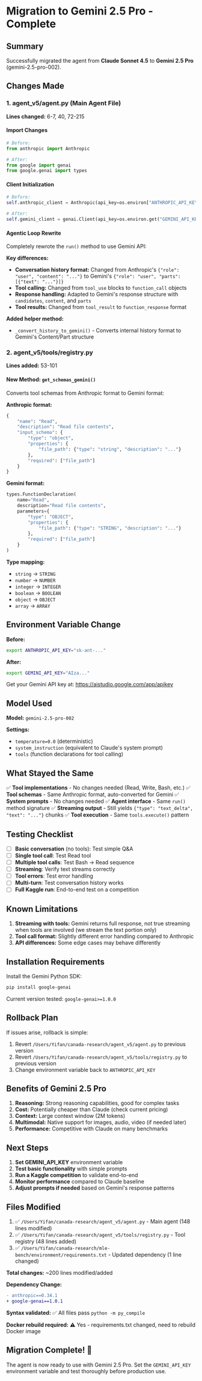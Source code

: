 # Migration to Gemini 2.5 Pro - Complete

## Summary

Successfully migrated the agent from **Claude Sonnet 4.5** to **Gemini 2.5 Pro** (gemini-2.5-pro-002).

## Changes Made

### 1. agent_v5/agent.py (Main Agent File)

**Lines changed:** 6-7, 40, 72-215

#### Import Changes
```python
# Before:
from anthropic import Anthropic

# After:
from google import genai
from google.genai import types
```

#### Client Initialization
```python
# Before:
self.anthropic_client = Anthropic(api_key=os.environ["ANTHROPIC_API_KEY"])

# After:
self.gemini_client = genai.Client(api_key=os.environ.get("GEMINI_API_KEY"))
```

#### Agentic Loop Rewrite
Completely rewrote the `run()` method to use Gemini API:

**Key differences:**
- **Conversation history format:** Changed from Anthropic's `{"role": "user", "content": "..."}` to Gemini's `{"role": "user", "parts": [{"text": "..."}]}`
- **Tool calling:** Changed from `tool_use` blocks to `function_call` objects
- **Response handling:** Adapted to Gemini's response structure with `candidates`, `content`, and `parts`
- **Tool results:** Changed from `tool_result` to `function_response` format

**Added helper method:**
- `_convert_history_to_gemini()` - Converts internal history format to Gemini's Content/Part structure

### 2. agent_v5/tools/registry.py

**Lines added:** 53-101

#### New Method: `get_schemas_gemini()`

Converts tool schemas from Anthropic format to Gemini format:

**Anthropic format:**
```python
{
    "name": "Read",
    "description": "Read file contents",
    "input_schema": {
        "type": "object",
        "properties": {
            "file_path": {"type": "string", "description": "..."}
        },
        "required": ["file_path"]
    }
}
```

**Gemini format:**
```python
types.FunctionDeclaration(
    name="Read",
    description="Read file contents",
    parameters={
        "type": "OBJECT",
        "properties": {
            "file_path": {"type": "STRING", "description": "..."}
        },
        "required": ["file_path"]
    }
)
```

**Type mapping:**
- `string` → `STRING`
- `number` → `NUMBER`
- `integer` → `INTEGER`
- `boolean` → `BOOLEAN`
- `object` → `OBJECT`
- `array` → `ARRAY`

## Environment Variable Change

**Before:**
```bash
export ANTHROPIC_API_KEY="sk-ant-..."
```

**After:**
```bash
export GEMINI_API_KEY="AIza..."
```

Get your Gemini API key at: https://aistudio.google.com/app/apikey

## Model Used

**Model:** `gemini-2.5-pro-002`

**Settings:**
- `temperature=0.0` (deterministic)
- `system_instruction` (equivalent to Claude's system prompt)
- `tools` (function declarations for tool calling)

## What Stayed the Same

✅ **Tool implementations** - No changes needed (Read, Write, Bash, etc.)
✅ **Tool schemas** - Same Anthropic format, auto-converted for Gemini
✅ **System prompts** - No changes needed
✅ **Agent interface** - Same `run()` method signature
✅ **Streaming output** - Still yields `{"type": "text_delta", "text": "..."}` chunks
✅ **Tool execution** - Same `tools.execute()` pattern

## Testing Checklist

- [ ] **Basic conversation** (no tools): Test simple Q&A
- [ ] **Single tool call**: Test Read tool
- [ ] **Multiple tool calls**: Test Bash → Read sequence
- [ ] **Streaming**: Verify text streams correctly
- [ ] **Tool errors**: Test error handling
- [ ] **Multi-turn**: Test conversation history works
- [ ] **Full Kaggle run**: End-to-end test on a competition

## Known Limitations

1. **Streaming with tools:** Gemini returns full response, not true streaming when tools are involved (we stream the text portion only)
2. **Tool call format:** Slightly different error handling compared to Anthropic
3. **API differences:** Some edge cases may behave differently

## Installation Requirements

Install the Gemini Python SDK:

```bash
pip install google-genai
```

Current version tested: `google-genai>=1.0.0`

## Rollback Plan

If issues arise, rollback is simple:

1. Revert `/Users/Yifan/canada-research/agent_v5/agent.py` to previous version
2. Revert `/Users/Yifan/canada-research/agent_v5/tools/registry.py` to previous version
3. Change environment variable back to `ANTHROPIC_API_KEY`

## Benefits of Gemini 2.5 Pro

1. **Reasoning:** Strong reasoning capabilities, good for complex tasks
2. **Cost:** Potentially cheaper than Claude (check current pricing)
3. **Context:** Large context window (2M tokens)
4. **Multimodal:** Native support for images, audio, video (if needed later)
5. **Performance:** Competitive with Claude on many benchmarks

## Next Steps

1. **Set GEMINI_API_KEY** environment variable
2. **Test basic functionality** with simple prompts
3. **Run a Kaggle competition** to validate end-to-end
4. **Monitor performance** compared to Claude baseline
5. **Adjust prompts if needed** based on Gemini's response patterns

## Files Modified

1. ✅ `/Users/Yifan/canada-research/agent_v5/agent.py` - Main agent (148 lines modified)
2. ✅ `/Users/Yifan/canada-research/agent_v5/tools/registry.py` - Tool registry (48 lines added)
3. ✅ `/Users/Yifan/canada-research/mle-bench/environment/requirements.txt` - Updated dependency (1 line changed)

**Total changes:** ~200 lines modified/added

**Dependency Change:**
```diff
- anthropic==0.34.1
+ google-genai==1.0.1
```

**Syntax validated:** ✅ All files pass `python -m py_compile`

**Docker rebuild required:** ⚠️ Yes - requirements.txt changed, need to rebuild Docker image

## Migration Complete! 🎉

The agent is now ready to use with Gemini 2.5 Pro. Set the `GEMINI_API_KEY` environment variable and test thoroughly before production use.
